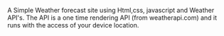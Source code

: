 A Simple Weather forecast site using Html,css, javascript and Weather API's. The API is a one time rendering API (from weatherapi.com) and it runs with the access of your device location. 
